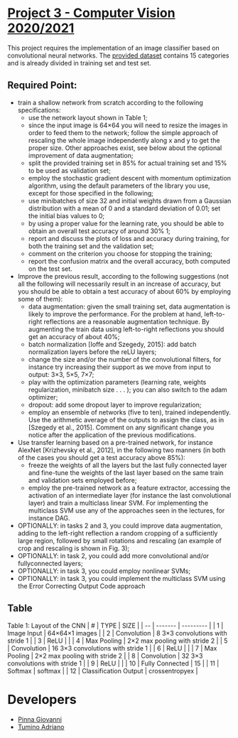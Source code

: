 # [Project 3 - Computer Vision 2020/2021](https://github.com/Gideon996/Computer-Vision-2020/blob/main/project_assignments.pdf)

This project requires the implementation of an image classifier based on convolutional neural networks. The [provided dataset](https://github.com/Gideon996/Computer-Vision-2020/tree/main/ImageSet) contains 15 categories and is already divided in training set and test set.

## Required Point:
- train a shallow network from scratch according to the following specifications:
  - use the network layout shown in Table 1;
  - since the input image is 64×64 you will need to resize the images in order to feed them to the network; follow the simple approach of rescaling the whole image independently along x and y to get the proper size. Other approaches exist, see below about the optional improvement of data augmentation;
  - split the provided training set in 85% for actual training set and 15% to be used as validation set;
  - employ the stochastic gradient descent with momentum optimization algorithm, using the default parameters of the library you use, except for those specified in the following;
  - use minibatches of size 32 and initial weights drawn from a Gaussian distribution with a mean of 0 and a standard deviation of 0.01; set the initial bias values to 0;
  - by using a proper value for the learning rate, you should be able to obtain an overall test accuracy of around 30% 1;
  - report and discuss the plots of loss and accuracy during training, for both the training set and the validation set;
  - comment on the criterion you choose for stopping the training;
  - report the confusion matrix and the overall accuracy, both computed on the test set.
- Improve the previous result, according to the following suggestions (not all the following will necessarily result in an increase of accuracy, but you should be able to obtain a test accuracy of about 60% by employing some of them):
  - data augmentation: given the small training set, data augmentation is likely to improve the performance. For the problem at hand, left-to-right reflections are a reasonable augmentation technique. By augmenting the train data using left-to-right reflections you should get an accuracy of about 40%;
  - batch normalization [Ioffe and Szegedy, 2015]: add batch normalization layers before the reLU layers;
  - change the size and/or the number of the convolutional filters, for instance try increasing their support as we move from input to output: 3×3, 5×5, 7×7;
  - play with the optimization parameters (learning rate, weights regularization, minibatch size . . . ); you can also switch to the adam optimizer;
  - dropout: add some dropout layer to improve regularization;
  - employ an ensemble of networks (five to ten), trained independently. Use the arithmetic average of the outputs to assign the class, as in [Szegedy et al., 2015].
Comment on any significant change you notice after the application of the
previous modifications.
- Use transfer learning based on a pre-trained network, for instance AlexNet [Krizhevsky et al., 2012], in the following two manners (in both of the cases you should get a test accuracy above 85%):
  - freeze the weights of all the layers but the last fully connected layer and fine-tune the weights of the last layer based on the same train and validation sets employed before; 
  - employ the pre-trained network as a feature extractor, accessing the activation of an intermediate layer (for instance the last convolutional layer) and train a multiclass linear SVM. For implementing the multiclass SVM use any of the approaches seen in the lectures, for instance DAG.
- OPTIONALLY: in tasks 2 and 3, you could improve data augmentation, adding to the left-right reflection a random cropping of a sufficiently large region, followed by small rotations and rescaling (an example of crop and rescaling is shown in Fig. 3);
- OPTIONALLY: in task 2, you could add more convolutional and/or fullyconnected layers;
- OPTIONALLY: in task 3, you could employ nonlinear SVMs;
- OPTIONALLY: in task 3, you could implement the multiclass SVM using the Error Correcting Output Code approach


## Table
Table 1:  Layout of the CNN 
| # | TYPE | SIZE |
| -- | ------- | --------- |
| 1 | Image Input | 64×64×1 images |
| 2 | Convolution | 8 3×3 convolutions with stride 1 |
| 3 | ReLU |  |
| 4 | Max Pooling | 2×2 max pooling with stride 2 |
| 5 | Convolution | 16 3×3 convolutions with stride 1 |
| 6 | ReLU |  |
| 7 | Max Pooling | 2×2 max pooling with stride 2 |
| 8 | Convolution | 32 3×3 convolutions with stride 1 | 
| 9 | ReLU |  | 
| 10 | Fully Connected | 15 | 
| 11 | Softmax | softmax | 
| 12 | Classification Output | crossentropyex | 

# Developers
- [Pinna Giovanni](https://www.giovannipinna.net)
- [Tumino Adriano](https://github.com/Gideon996)
